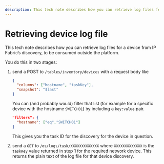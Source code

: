 ```yaml
---
description: This tech note describes how you can retrieve log files for a device from IP Fabric’s discovery, to be consumed outside the platform.
---
```


# Retrieving device log file

This tech note describes how you can retrieve log files for a device from IP Fabric’s discovery, to be consumed outside the platform.

You do this in two stages:

1. send a POST to `/tables/inventory/devices` with a request body like

    ```json
    {
      "columns": ["hostname", "taskKey"],
      "snapshot": "$last"
    }
    ```

    You can (and probably would) filter that list (for example for a specific device with the hostname `SWITCH01`) by including a `key:value` pair.

    ```json
    "filters": {
      "hostname": ["eq","SWITCH01"]
    }
    ```

    This gives you the task ID for the discovery for the device in question.

2. send a `GET` to `/os/logs/task/XXXXXXXXXXXXX` where `XXXXXXXXXXXXX` is the `taskKey` value returned in step 1 for the required network device. This returns the plain text of the log file for that device discovery.
